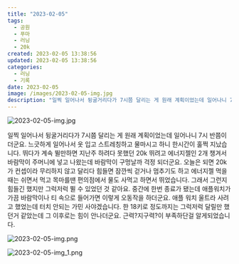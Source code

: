 ```yaml
---
title: "2023-02-05"
tags:
  - 공원
  - 푸마
  - 러닝
  - 20k
created: 2023-02-05 13:38:56
updated: 2023-02-05 13:38:56
categories:
  - 러닝
  - 기록
date: 2023-02-05
image: /images/2023-02-05-img.jpg
description: "일찍 일어나서 뒹굴거리다가 7시쯤 달리는 게 원래 계획이었는데 일어나니 7시 반쯤이더군요. 느긋하게 일어나서 옷 입고 스트레칭하고 물마시고 하니 한시간이 훌쩍 지났습니다. 뛰다가 계속 뛸만하면 지난주 하려다 못했던 20k 뛰려고 에너지젤인 2개 챙겨서 바람막이 주머니에 넣고 나왔는데 바"
---
```


![2023-02-05-img.jpg](/images/2023-02-05-img.jpg)
 
 

일찍 일어나서 뒹굴거리다가 7시쯤 달리는 게 원래 계획이었는데 일어나니 7시 반쯤이더군요. 느긋하게 일어나서 옷 입고 스트레칭하고 물마시고 하니 한시간이 훌쩍 지났습니다. 
뛰다가 계속 뛸만하면 지난주 하려다 못했던 20k 뛰려고 에너지젤인 2개 챙겨서 바람막이 주머니에 넣고 나왔는데 바람막이 구멍날까 걱정 되더군요.
오늘은 되면 20k가 컨셉이라 무리하지 않고 달리다 힘들면 잠깐씩 걷거나 멈추기도 하고 에너지젤 먹을 때는 쉬면서 먹고 목마를땐 편의점에서 물도 사먹고 하면서 뛰었습니다. 그래서 그런지 힘들긴 했지만 그럭저럭 뛸 수 있었던 것 같아요. 중간에 한번 종료가 됐는데 애플워치가 가끔 바람막이나 티 속으로 들어가면 이렇게 오동작을 하더군요. 애플 워치 울트라 사려고 했었는데 터치 안되는 가민 사야겠습니다. 
한 18키로 정도까지는 그럭저럭 달릴만 했던거 같았는데 그 이후로는 힘이 안나더군요. 근력?지구력?이 부족하단걸 알게되었습니다.

 
 ![2023-02-05-img.png](/images/2023-02-05-img.png)
 
 

 
 ![2023-02-05-img_1.png](/images/2023-02-05-img_1.png)
